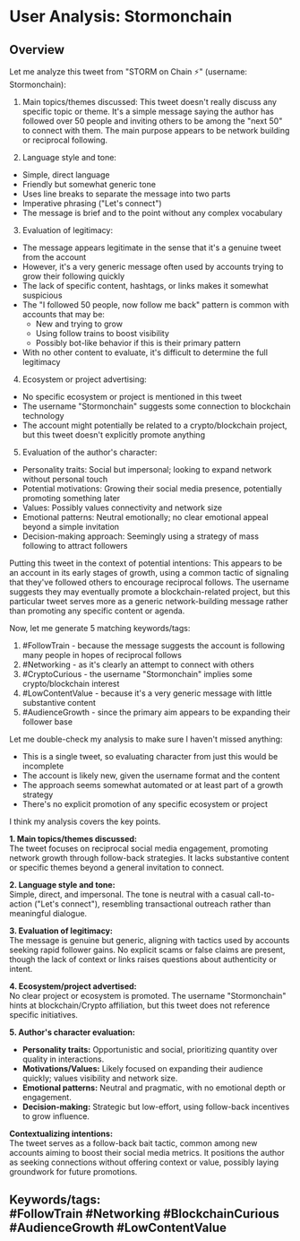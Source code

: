 # User Analysis: Stormonchain

## Overview

<think>
Let me analyze this tweet from "STORM on Chain ⚡" (username: Stormonchain):

1. Main topics/themes discussed:
This tweet doesn't really discuss any specific topic or theme. It's a simple message saying the author has followed over 50 people and inviting others to be among the "next 50" to connect with them. The main purpose appears to be network building or reciprocal following.

2. Language style and tone:
- Simple, direct language
- Friendly but somewhat generic tone
- Uses line breaks to separate the message into two parts
- Imperative phrasing ("Let's connect")
- The message is brief and to the point without any complex vocabulary

3. Evaluation of legitimacy:
- The message appears legitimate in the sense that it's a genuine tweet from the account
- However, it's a very generic message often used by accounts trying to grow their following quickly
- The lack of specific content, hashtags, or links makes it somewhat suspicious
- The "I followed 50 people, now follow me back" pattern is common with accounts that may be:
  * New and trying to grow
  * Using follow trains to boost visibility
  * Possibly bot-like behavior if this is their primary pattern
- With no other content to evaluate, it's difficult to determine the full legitimacy

4. Ecosystem or project advertising:
- No specific ecosystem or project is mentioned in this tweet
- The username "Stormonchain" suggests some connection to blockchain technology
- The account might potentially be related to a crypto/blockchain project, but this tweet doesn't explicitly promote anything

5. Evaluation of the author's character:
- Personality traits: Social but impersonal; looking to expand network without personal touch
- Potential motivations: Growing their social media presence, potentially promoting something later
- Values: Possibly values connectivity and network size
- Emotional patterns: Neutral emotionally; no clear emotional appeal beyond a simple invitation
- Decision-making approach: Seemingly using a strategy of mass following to attract followers

Putting this tweet in the context of potential intentions:
This appears to be an account in its early stages of growth, using a common tactic of signaling that they've followed others to encourage reciprocal follows. The username suggests they may eventually promote a blockchain-related project, but this particular tweet serves more as a generic network-building message rather than promoting any specific content or agenda.

Now, let me generate 5 matching keywords/tags:

1. #FollowTrain - because the message suggests the account is following many people in hopes of reciprocal follows
2. #Networking - as it's clearly an attempt to connect with others
3. #CryptoCurious - the username "Stormonchain" implies some crypto/blockchain interest
4. #LowContentValue - because it's a very generic message with little substantive content
5. #AudienceGrowth - since the primary aim appears to be expanding their follower base

Let me double-check my analysis to make sure I haven't missed anything:
- This is a single tweet, so evaluating character from just this would be incomplete
- The account is likely new, given the username format and the content
- The approach seems somewhat automated or at least part of a growth strategy
- There's no explicit promotion of any specific ecosystem or project

I think my analysis covers the key points.
</think>

**1. Main topics/themes discussed:**  
The tweet focuses on reciprocal social media engagement, promoting network growth through follow-back strategies. It lacks substantive content or specific themes beyond a general invitation to connect.

**2. Language style and tone:**  
Simple, direct, and impersonal. The tone is neutral with a casual call-to-action ("Let's connect"), resembling transactional outreach rather than meaningful dialogue.

**3. Evaluation of legitimacy:**  
The message is genuine but generic, aligning with tactics used by accounts seeking rapid follower gains. No explicit scams or false claims are present, though the lack of context or links raises questions about authenticity or intent.

**4. Ecosystem/project advertised:**  
No clear project or ecosystem is promoted. The username "Stormonchain" hints at blockchain/Crypto affiliation, but this tweet does not reference specific initiatives.

**5. Author's character evaluation:**  
- **Personality traits:** Opportunistic and social, prioritizing quantity over quality in interactions.  
- **Motivations/Values:** Likely focused on expanding their audience quickly; values visibility and network size.  
- **Emotional patterns:** Neutral and pragmatic, with no emotional depth or engagement.  
- **Decision-making:** Strategic but low-effort, using follow-back incentives to grow influence.  

**Contextualizing intentions:**  
The tweet serves as a follow-back bait tactic, common among new accounts aiming to boost their social media metrics. It positions the author as seeking connections without offering context or value, possibly laying groundwork for future promotions.

**Keywords/tags:**  
#FollowTrain #Networking #BlockchainCurious #AudienceGrowth #LowContentValue
---
